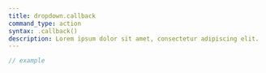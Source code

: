 ```yaml
---
title: dropdown.callback
command_type: action
syntax: .callback()
description: Lorem ipsum dolor sit amet, consectetur adipiscing elit.
---
```


```javascript
// example
```